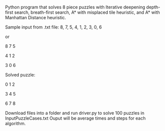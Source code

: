 Python program that solves 8 piece puzzles with Iterative deepening depth-first search, breath-first search, 
A* with misplaced tile heuristic, and A* with Manhattan Distance heuristic.

Sample input from .txt file: 8, 7, 5, 4, 1, 2, 3, 0, 6

or


  8  7  5
  
  4  1  2
  
  3  0  6

Solved puzzle: 


  0  1  2
  
  3  4  5
  
  6  7  8
  
Download files into a folder and run driver.py to solve 100 puzzles in InputPuzzleCases.txt
Ouput will be average times and steps for each algorithm.
